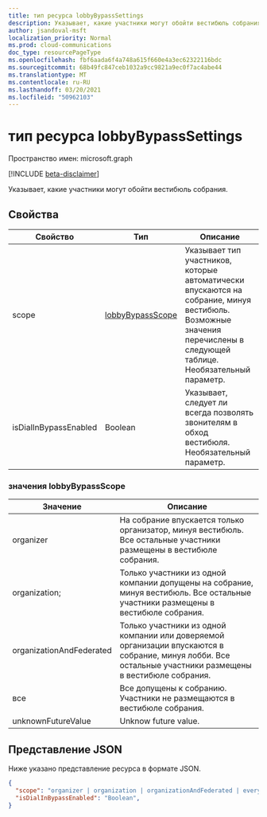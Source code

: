 ```yaml
---
title: тип ресурса lobbyBypassSettings
description: Указывает, какие участники могут обойти вестибюль собрания.
author: jsandoval-msft
localization_priority: Normal
ms.prod: cloud-communications
doc_type: resourcePageType
ms.openlocfilehash: fbf6aada6f4a748a615f660e4a3ec62322116bdc
ms.sourcegitcommit: 68b49fc847ceb1032a9cc9821a9ec0f7ac4abe44
ms.translationtype: MT
ms.contentlocale: ru-RU
ms.lasthandoff: 03/20/2021
ms.locfileid: "50962103"
---
```

# <a name="lobbybypasssettings-resource-type"></a>тип ресурса lobbyBypassSettings

Пространство имен: microsoft.graph

[!INCLUDE [beta-disclaimer](../../includes/beta-disclaimer.md)]

Указывает, какие участники могут обойти вестибюль собрания.

## <a name="properties"></a>Свойства

| Свойство              | Тип    | Описание                                                         | 
| --------------------- | ------- | ------------------------------------------------------------------- | 
| scope                 | [lobbyBypassScope](#lobbybypassscope-values)  | Указывает тип участников, которые автоматически впускаются на собрание, минуя вестибюль. Возможные значения перечислены в следующей таблице. Необязательный параметр.|
| isDialInBypassEnabled | Boolean | Указывает, следует ли всегда позволять звонителям в обход вестибюля. Необязательный параметр. | 

### <a name="lobbybypassscope-values"></a>значения lobbyBypassScope

| Значение                    | Описание                                                                                                                                              |
| ------------------------ | -------------------------------------------------------------------------------------------------------------------------------------------------------- |
| organizer                | На собрание впускается только организатор, минуя вестибюль. Все остальные участники размещены в вестибюле собрания.                                                                                                         |
| organization;             | Только участники из одной компании допущены на собрание, минуя вестибюль. Все остальные участники размещены в вестибюле собрания.                                                                              |
| organizationAndFederated | Только участники из одной компании или доверяемой организации впускаются в собрание, минуя лобби. Все остальные участники размещены в вестибюле собрания. |
| все                 | Все допущены к собранию. Участники не размещаются в вестибюле собрания.                                                                                                                   |
| unknownFutureValue       | Unknow future value.                                                                                                                                     |

## <a name="json-representation"></a>Представление JSON

Ниже указано представление ресурса в формате JSON.

<!-- {
  "blockType": "resource",
  "optionalProperties": [],
  "@odata.type": "microsoft.graph.lobbyBypassSettings"
}-->
```json
{
  "scope": "organizer | organization | organizationAndFederated | everyone | unknownFutureValue",
  "isDialInBypassEnabled": "Boolean",
}
```

<!-- uuid: 8fcb5dbc-d5aa-4681-8e31-b001d5168d79
2015-10-25 14:57:30 UTC -->
<!--
{
  "type": "#page.annotation",
  "description": "lobbyBypassSettings resource",
  "keywords": "",
  "section": "documentation",
  "tocPath": "",
  "suppressions": []
}
-->
